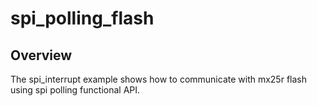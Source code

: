 # spi_polling_flash

## Overview
The spi_interrupt example shows how to communicate with mx25r flash using spi polling functional API.

